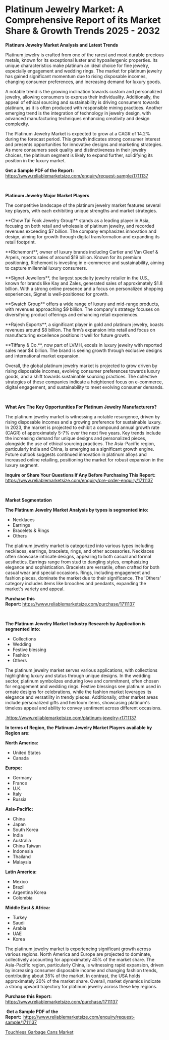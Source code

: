 <p><h1>Platinum Jewelry Market: A Comprehensive Report of its Market Share & Growth Trends 2025 - 2032</h1></p><p><strong>Platinum Jewelry Market Analysis and Latest Trends</strong></p>
<p><p>Platinum jewelry is crafted from one of the rarest and most durable precious metals, known for its exceptional luster and hypoallergenic properties. Its unique characteristics make platinum an ideal choice for fine jewelry, especially engagement and wedding rings. The market for platinum jewelry has gained significant momentum due to rising disposable incomes, changing consumer preferences, and increasing demand for luxury goods. </p><p>A notable trend is the growing inclination towards custom and personalized jewelry, allowing consumers to express their individuality. Additionally, the appeal of ethical sourcing and sustainability is driving consumers towards platinum, as it is often produced with responsible mining practices. Another emerging trend is the integration of technology in jewelry design, with advanced manufacturing techniques enhancing creativity and design complexity. </p><p>The Platinum Jewelry Market is expected to grow at a CAGR of 14.2% during the forecast period. This growth indicates strong consumer interest and presents opportunities for innovative designs and marketing strategies. As more consumers seek quality and distinctiveness in their jewelry choices, the platinum segment is likely to expand further, solidifying its position in the luxury market.</p></p>
<p><strong>Get a Sample PDF of the Report:&nbsp;</strong> <a href="https://www.reliablemarketsize.com/enquiry/request-sample/1711137?utm_campaign=3168&utm_medium=2&utm_source=Github&utm_content=ia&utm_term=04042025&utm_id=platinum-jewelry">https://www.reliablemarketsize.com/enquiry/request-sample/1711137</a></p>
<p>&nbsp;</p>
<p><strong>Platinum Jewelry Major Market Players</strong></p>
<p><p>The competitive landscape of the platinum jewelry market features several key players, with each exhibiting unique strengths and market strategies.</p><p>**Chow Tai Fook Jewelry Group** stands as a leading player in Asia, focusing on both retail and wholesale of platinum jewelry, and recorded revenues exceeding $7 billion. The company emphasizes innovation and design, aiming for growth through digital transformation and expanding its retail footprint.</p><p>**Richemont**, owner of luxury brands including Cartier and Van Cleef & Arpels, reports sales of around $19 billion. Known for its premium positioning, Richemont is investing in e-commerce and sustainability, aiming to capture millennial luxury consumers.</p><p>**Signet Jewellers**, the largest specialty jewelry retailer in the U.S., known for brands like Kay and Zales, generated sales of approximately $1.8 billion. With a strong online presence and a focus on personalized shopping experiences, Signet is well-positioned for growth.</p><p>**Swatch Group** offers a wide range of luxury and mid-range products, with revenues approaching $9 billion. The company's strategy focuses on diversifying product offerings and enhancing retail experiences.</p><p>**Rajesh Exports**, a significant player in gold and platinum jewelry, boasts revenues around $8 billion. The firm’s expansion into retail and focus on manufacturing excellence positions it well for future growth.</p><p>**Tiffany & Co.**, now part of LVMH, excels in luxury jewelry with reported sales near $4 billion. The brand is seeing growth through exclusive designs and international market expansion.</p><p>Overall, the global platinum jewelry market is projected to grow driven by rising disposable incomes, evolving consumer preferences towards luxury goods, and a shift towards sustainable sourcing practices. The collective strategies of these companies indicate a heightened focus on e-commerce, digital engagement, and sustainability to meet evolving consumer demands.</p></p>
<p>&nbsp;</p>
<p><strong>What Are The Key Opportunities For Platinum Jewelry Manufacturers?</strong></p>
<p><p>The platinum jewelry market is witnessing a notable resurgence, driven by rising disposable incomes and a growing preference for sustainable luxury. In 2023, the market is projected to exhibit a compound annual growth rate (CAGR) of approximately 5-7% over the next five years. Key trends include the increasing demand for unique designs and personalized pieces, alongside the use of ethical sourcing practices. The Asia-Pacific region, particularly India and China, is emerging as a significant growth engine. Future outlook suggests continued innovation in platinum alloys and increased online retailing, positioning the market for robust expansion in the luxury segment.</p></p>
<p><strong>Inquire or Share Your Questions If Any Before Purchasing This Report:</strong> <a href="https://www.reliablemarketsize.com/enquiry/pre-order-enquiry/1711137?utm_campaign=3168&utm_medium=2&utm_source=Github&utm_content=ia&utm_term=04042025&utm_id=platinum-jewelry">https://www.reliablemarketsize.com/enquiry/pre-order-enquiry/1711137</a></p>
<p>&nbsp;</p>
<p><strong>Market Segmentation</strong></p>
<p><strong>The Platinum Jewelry Market Analysis by types is segmented into:</strong></p>
<p><ul><li>Necklaces</li><li>Earrings</li><li>Bracelets & Rings</li><li>Others</li></ul></p>
<p><p>The platinum jewelry market is categorized into various types including necklaces, earrings, bracelets, rings, and other accessories. Necklaces often showcase intricate designs, appealing to both casual and formal aesthetics. Earrings range from stud to dangling styles, emphasizing elegance and sophistication. Bracelets are versatile, often crafted for both casual wear and special occasions. Rings, including engagement and fashion pieces, dominate the market due to their significance. The 'Others' category includes items like brooches and pendants, expanding the market's variety and appeal.</p></p>
<p><strong>Purchase this Report:&nbsp;</strong><a href="https://www.reliablemarketsize.com/purchase/1711137?utm_campaign=3168&utm_medium=2&utm_source=Github&utm_content=ia&utm_term=04042025&utm_id=platinum-jewelry">https://www.reliablemarketsize.com/purchase/1711137</a></p>
<p>&nbsp;</p>
<p><strong>The Platinum Jewelry Market Industry Research by Application is segmented into:</strong></p>
<p><ul><li>Collections</li><li>Wedding</li><li>Festive blessing</li><li>Fashion</li><li>Others</li></ul></p>
<p><p>The platinum jewelry market serves various applications, with collections highlighting luxury and status through unique designs. In the wedding sector, platinum symbolizes enduring love and commitment, often chosen for engagement and wedding rings. Festive blessings see platinum used in ornate designs for celebrations, while the fashion market leverages its elegance and versatility in trendy pieces. Additionally, other market areas include personalized gifts and heirloom items, showcasing platinum's timeless appeal and ability to convey sentiment across different occasions.</p></p>
<p><a href="https://www.reliablemarketsize.com/platinum-jewelry-r1711137?utm_campaign=3168&utm_medium=2&utm_source=Github&utm_content=ia&utm_term=04042025&utm_id=platinum-jewelry">&nbsp;https://www.reliablemarketsize.com/platinum-jewelry-r1711137</a></p>
<p><strong>In terms of Region, the Platinum Jewelry Market Players available by Region are:</strong></p>
<p>
    <p> <strong> North America: </strong>
        <ul>
            <li>United States</li>
            <li>Canada</li>
        </ul>
        </p> 
    <p> <strong> Europe: </strong>
        <ul>
            <li>Germany</li>
            <li>France</li>
            <li>U.K.</li>
            <li>Italy</li>
            <li>Russia</li>
        </ul>
        </p> 
    <p> <strong> Asia-Pacific: </strong>
        <ul>
            <li>China</li>
            <li>Japan</li>
            <li>South Korea</li>
            <li>India</li>
            <li>Australia</li>
            <li>China Taiwan</li>
            <li>Indonesia</li>
            <li>Thailand</li>
            <li>Malaysia</li>
        </ul>
        </p> 
    <p> <strong> Latin America: </strong>
        <ul>
            <li>Mexico</li>
            <li>Brazil</li>
            <li>Argentina Korea</li>
            <li>Colombia</li>
        </ul>
        </p> 
    <p> <strong> Middle East & Africa: </strong>
        <ul>
            <li>Turkey</li>
            <li>Saudi</li>
            <li>Arabia</li>
            <li>UAE</li>
            <li>Korea</li>
        </ul>
    </p>
    </p>
<p><p>The platinum jewelry market is experiencing significant growth across various regions. North America and Europe are projected to dominate, collectively accounting for approximately 45% of the market share. The Asia-Pacific region, particularly China, is witnessing rapid expansion, driven by increasing consumer disposable income and changing fashion trends, contributing about 35% of the market. In contrast, the USA holds approximately 20% of the market share. Overall, market dynamics indicate a strong upward trajectory for platinum jewelry across these key regions.</p></p>
<p><strong>Purchase this Report: </strong><a href="https://www.reliablemarketsize.com/purchase/1711137?utm_campaign=3168&utm_medium=2&utm_source=Github&utm_content=ia&utm_term=04042025&utm_id=platinum-jewelry">https://www.reliablemarketsize.com/purchase/1711137</a></p>
<p>&nbsp;<strong>Get a Sample PDF of the Report:&nbsp;&nbsp;</strong><a href="https://www.reliablemarketsize.com/enquiry/request-sample/1711137?utm_campaign=3168&utm_medium=2&utm_source=Github&utm_content=ia&utm_term=04042025&utm_id=platinum-jewelry">https://www.reliablemarketsize.com/enquiry/request-sample/1711137</a></p>
<p><strong></strong></p>
<p><p><a href="https://github.com/plawragarile/Market-Research-Report-List-1/blob/main/touchless-garbage-cans-market.md?utm_campaign=3168&utm_medium=2&utm_source=Github&utm_content=ia&utm_term=04042025&utm_id=platinum-jewelry">Touchless Garbage Cans Market</a></p></p>